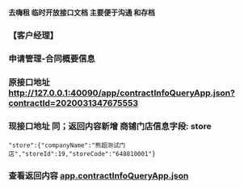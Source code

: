 #### 去嗨租 临时开放接口文档 主要便于沟通 和存档
### 【客户经理】
### 申请管理-合同概要信息
### 原接口地址 http://127.0.0.1:40090/app/contractInfoQueryApp.json?contractId=2020031347675553
### 现接口地址 同；返回内容新增 商铺门店信息字段: store
    "store":{"companyName":"熊超测试门店","storeId":19,"storeCode":"648810001"}
### 查看返回内容 [app.contractInfoQueryApp.json](app.contractInfoQueryApp.json)
    